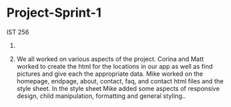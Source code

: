 # Project-Sprint-1
IST 256

1.

2. We all worked on various aspects of the project. Corina and Matt worked to create the html for the locations in our app as well as find pictures and give each the appropriate data. Mike worked on the homepage, endpage, about, contact, faq, and contact html files and the style sheet. In the style sheet Mike added some aspects of responsive design, child manipulation, formatting and general styling..
